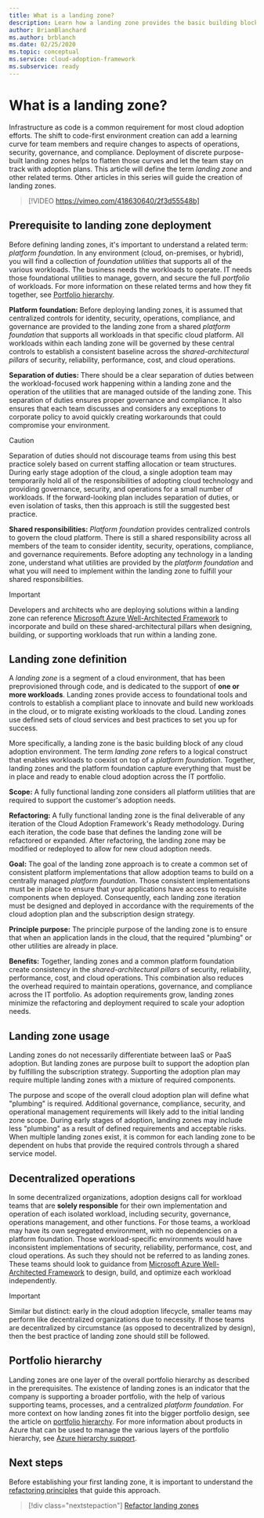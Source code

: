 ```yaml
---
title: What is a landing zone?
description: Learn how a landing zone provides the basic building block of any cloud adoption environment.
author: BrianBlanchard
ms.author: brblanch
ms.date: 02/25/2020
ms.topic: conceptual
ms.service: cloud-adoption-framework
ms.subservice: ready
---
```


<!-- markdownlint-disable MD026 -->

# What is a landing zone?

Infrastructure as code is a common requirement for most cloud adoption efforts. The shift to code-first environment creation can add a learning curve for team members and require changes to aspects of operations, security, governance, and compliance. Deployment of discrete purpose-built landing zones helps to flatten those curves and let the team stay on track with adoption plans. This article will define the term _landing zone_ and other related terms. Other articles in this series will guide the creation of landing zones.

<!-- markdownlint-disable MD034 -->

> [!VIDEO https://vimeo.com/418630640/2f3d55548b]

<!-- markdownlint-enable MD034 -->

## Prerequisite to landing zone deployment

Before defining landing zones, it's important to understand a related term: _platform foundation_. In any environment (cloud, on-premises, or hybrid), you will find a collection of _foundation utilities_ that supports all of the various workloads. The business needs the workloads to operate. IT needs those foundational utilities to manage, govern, and secure the full _portfolio_ of workloads. For more information on these related terms and how they fit together, see [Portfolio hierarchy](../../reference/fundamental-concepts/hosting-hierarchy.md).

**Platform foundation:** Before deploying landing zones, it is assumed that centralized controls for identity, security, operations, compliance, and governance are provided to the landing zone from a shared _platform foundation_ that supports all workloads in that specific cloud platform. All workloads within each landing zone will be governed by these central controls to establish a consistent baseline across the _shared-architectural pillars_ of security, reliability, performance, cost, and cloud operations.

**Separation of duties:** There should be a clear separation of duties between the workload-focused work happening within a landing zone and the operation of the utilities that are managed outside of the landing zone. This separation of duties ensures proper governance and compliance. It also ensures that each team discusses and considers any exceptions to corporate policy to avoid quickly creating workarounds that could compromise your environment.

> [!CAUTION]
> Separation of duties should not discourage teams from using this best practice solely based on current staffing allocation or team structures. During early stage adoption of the cloud, a single adoption team may temporarily hold all of the responsibilities of adopting cloud technology and providing governance, security, and operations for a small number of workloads. If the forward-looking plan includes separation of duties, or even isolation of tasks, then this approach is still the suggested best practice.

**Shared responsibilities:** _Platform foundation_ provides centralized controls to govern the cloud platform. There is still a shared responsibility across all members of the team to consider identity, security, operations, compliance, and governance requirements. Before adopting any technology in a landing zone, understand what utilities are provided by the _platform foundation_ and what you will need to implement within the landing zone to fulfill your shared responsibilities.

> [!IMPORTANT]
> Developers and architects who are deploying solutions within a landing zone can reference [Microsoft Azure Well-Architected Framework](https://docs.microsoft.com/azure/architecture/framework/) to incorporate and build on these shared-architectural pillars when designing, building, or supporting workloads that run within a landing zone.

## Landing zone definition

A _landing zone_ is a segment of a cloud environment, that has been preprovisioned through code, and is dedicated to the support of **one or more workloads**. Landing zones provide access to foundational tools and controls to establish a compliant place to innovate and build new workloads in the cloud, or to migrate existing workloads to the cloud. Landing zones use defined sets of cloud services and best practices to set you up for success.

More specifically, a landing zone is the basic building block of any cloud adoption environment. The term _landing zone_ refers to a logical construct that enables workloads to coexist on top of a _platform foundation_. Together, landing zones and the platform foundation capture everything that must be in place and ready to enable cloud adoption across the IT portfolio.

**Scope:** A fully functional landing zone considers all platform utilities that are required to support the customer's adoption needs.

**Refactoring:** A fully functional landing zone is the final deliverable of any iteration of the Cloud Adoption Framework's Ready methodology. During each iteration, the code base that defines the landing zone will be refactored or expanded. After refactoring, the landing zone may be modified or redeployed to allow for new cloud adoption needs.

**Goal:** The goal of the landing zone approach is to create a common set of consistent platform implementations that allow adoption teams to build on a centrally managed _platform foundation_. Those consistent implementations must be in place to ensure that your applications have access to requisite components when deployed. Consequently, each landing zone iteration must be designed and deployed in accordance with the requirements of the cloud adoption plan and the subscription design strategy.

**Principle purpose:** The principle purpose of the landing zone is to ensure that when an application lands in the cloud, that the required "plumbing" or other utilities are already in place.

**Benefits:** Together, landing zones and a common platform foundation create consistency in the _shared-architectural pillars_ of security, reliability, performance, cost, and cloud operations. This combination also reduces the overhead required to maintain operations, governance, and compliance across the IT portfolio. As adoption requirements grow, landing zones minimize the refactoring and deployment required to scale your adoption needs.

## Landing zone usage

Landing zones do not necessarily differentiate between IaaS or PaaS adoption. But landing zones are purpose built to support the adoption plan by fulfilling the subscription strategy. Supporting the adoption plan may require multiple landing zones with a mixture of required components.

The purpose and scope of the overall cloud adoption plan will define what "plumbing" is required. Additional governance, compliance, security, and operational management requirements will likely add to the initial landing zone scope. During early stages of adoption, landing zones may include less "plumbing" as a result of defined requirements and acceptable risks. When multiple landing zones exist, it is common for each landing zone to be dependent on hubs that provide the required controls through a shared service model.

## Decentralized operations

In some decentralized organizations, adoption designs call for workload teams that are **solely responsible** for their own implementation and operation of each isolated workload, including security, governance, operations management, and other functions. For those teams, a workload may have its own segregated environment, with no dependencies on a platform foundation. Those workload-specific environments would have inconsistent implementations of security, reliability, performance, cost, and cloud operations. As such they should not be referred to as landing zones. These teams should look to guidance from [Microsoft Azure Well-Architected Framework](https://docs.microsoft.com/azure/architecture/framework/) to design, build, and optimize each workload independently.

> [!IMPORTANT]
> Similar but distinct: early in the cloud adoption lifecycle, smaller teams may perform like decentralized organizations due to necessity. If those teams are decentralized by circumstance (as opposed to decentralized by design), then the best practice of landing zone should still be followed.

## Portfolio hierarchy

Landing zones are one layer of the overall portfolio hierarchy as described in the prerequisites. The existence of landing zones is an indicator that the company is supporting a broader portfolio, with the help of various supporting teams, processes, and a centralized _platform foundation_. For more context on how landing zones fit into the bigger portfolio design, see the article on [portfolio hierarchy](../../reference/fundamental-concepts/hosting-hierarchy.md). For more information about products in Azure that can be used to manage the various layers of the portfolio hierarchy, see [Azure hierarchy support](../../reference/fundamental-concepts/hierarchy-azure-tools.md).

## Next steps

Before establishing your first landing zone, it is important to understand the [refactoring principles](./refactor.md) that guide this approach.

> [!div class="nextstepaction"]
> [Refactor landing zones](./refactor.md)
